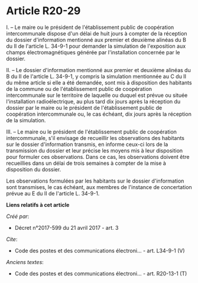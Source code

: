 # Article R20-29

I. – Le maire ou le président de l'établissement public de coopération intercommunale dispose d'un délai de huit jours à
compter de la réception du dossier d'information mentionné aux premier et deuxième alinéas du B du II de l'article L. 34-9-1
pour demander la simulation de l'exposition aux champs électromagnétiques générée par l'installation concernée par le
dossier. 

II. – Le dossier d'information mentionné aux premier et deuxième alinéas du B du II de l'article L. 34-9-1, y compris la
simulation mentionnée au C du II du même article si elle a été demandée, sont mis à disposition des habitants de la commune
ou de l'établissement public de coopération intercommunale sur le territoire de laquelle ou duquel est prévue ou située
l'installation radioélectrique, au plus tard dix jours après la réception du dossier par le maire ou le président de
l'établissement public de coopération intercommunale ou, le cas échéant, dix jours après la réception de la simulation. 

III. – Le maire ou le président de l'établissement public de coopération intercommunale, s'il envisage de recueillir les
observations des habitants sur le dossier d'information transmis, en informe ceux-ci lors de la transmission du dossier et
leur précise les moyens mis à leur disposition pour formuler ces observations. Dans ce cas, les observations doivent être
recueillies dans un délai de trois semaines à compter de la mise à disposition du dossier. 

Les observations formulées par les habitants sur le dossier d'information sont transmises, le cas échéant, aux membres de
l'instance de concertation prévue au E du II de l'article L. 34-9-1.

**Liens relatifs à cet article**

_Créé par_:

  - Décret n°2017-599 du 21 avril 2017 - art. 3

_Cite_:

  - Code des postes et des communications électroni... - art. L34-9-1 (V)

_Anciens textes_:

  - Code des postes et des communications électroni... - art. R20-13-1 (T)
